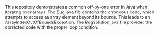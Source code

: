 This repository demonstrates a common off-by-one error in Java when iterating over arrays. The Bug.java file contains the erroneous code, which attempts to access an array element beyond its bounds. This leads to an ArrayIndexOutOfBoundsException.  The BugSolution.java file provides the corrected code with the proper loop condition.